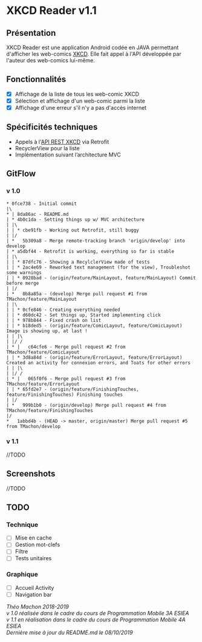 
# XKCD Reader v1.1

## Présentation
XKCD Reader est une application Android codée en JAVA permettant d'afficher les web-comics [XKCD](https://xkcd.com/ "website_link"). Elle fait appel à l'API développée par l'auteur des web-comics lui-même.

## Fonctionnalités
- [x] Affichage de la liste de tous les web-comic XKCD
- [x] Sélection et affichage d'un web-comic parmi la liste
- [x] Affichage d'une erreur s'il n'y a pas d'accès internet

## Spécificités techniques
- Appels à l'[API REST XKCD](https://xkcd.com/json.html "api_link") via Retrofit
- RecyclerView pour la liste
- Implémentation suivant l’architecture MVC

## GitFlow

### v 1.0

```
* 0fce738 - Initial commit
|\
* | 8da86ac - README.md
| * 4b0c1da - Setting things up w/ MVC architecture
| |\
| | * cbe91fb - Working out Retrofit, still buggy
| |/
| *   5b309a8 - Merge remote-tracking branch 'origin/develop' into develop
| * a5dbf44 - Retrofit is working, everything so far is stable
| |\
| | * 87dfc76 - Showing a RecylclerView made of tests
| | * 2ac4e69 - Reworked text management (for the view), Troubleshot some warnings
| | * 0928bad - (origin/feature/MainLayout, feature/MainLayout) Commit before merge
| |/
| *   0b8a85a - (develop) Merge pull request #1 from TMachon/feature/MainLayout
| |\
| | * 0cfe846 - Creating everything needed
| | * d60dc42 - Set things up, Started implementing click
| | * 978b844 - Fixed crash on list
| | * b18ded5 - (origin/feature/ComicLayout, feature/ComicLayout) Image is showing up, at last !
| | |\
| |/ /
| * |   c64cfe6 - Merge pull request #2 from TMachon/feature/ComicLayout
| | * 3d8a84d - (origin/feature/ErrorLayout, feature/ErrorLayout) Created an activity for connexion errors, and Toats for other errors
| | |\
| |/ /
| * |   065f0f6 - Merge pull request #3 from TMachon/feature/ErrorLayout
| | * 65fd2e7 - (origin/feature/FinishingTouches, feature/FinishingTouches) Finishing touches
| |/
| *   999b1b0 - (origin/develop) Merge pull request #4 from TMachon/feature/FinishingTouches
|/
*   1abbd4b - (HEAD -> master, origin/master) Merge pull request #5 from TMachon/develop
```

### v 1.1
//TODO

## Screenshots
//TODO

## TODO

### Technique
- [ ] Mise en cache
- [ ] Gestion mot-clefs
- [ ] Filtre
- [ ] Tests unitaires

### Graphique
- [ ] Accueil Activity
- [ ] Navigation bar

*Théo Machon 2018-2019* <br>
*v 1.0 réalisée dans le cadre du cours de Programmation Mobile 3A ESIEA* <br>
*v 1.1 en réalisation dans le cadre du cours de Programmation Mobile 4A ESIEA* <br>
*Dernière mise à jour du <span>README.md</span> le 08/10/2019*

